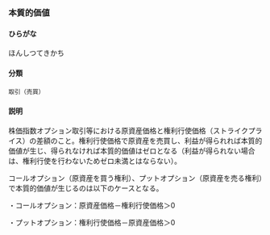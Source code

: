 <div style="display:none;">

## [あ行](securities-terms?id=あ行)
## [か行](securities-terms?id=か行)
## [さ行](securities-terms?id=さ行)
## [た行](securities-terms?id=た行)
## [な行](securities-terms?id=な行)
## [は行](securities-terms?id=は行)

</div>

### 本質的価値

#### ひらがな

ほんしつてきかち

#### 分類

`取引（売買）`

#### 説明

株価指数オプション取引等における原資産価格と権利行使価格（ストライクプライス）の差額のこと。権利行使価格で原資産を売買し、利益が得られれば本質的価値が生じ、得られなければ本質的価値はゼロとなる（利益が得られない場合は、権利行使を行わないためゼロ未満とはならない）。
 
コールオプション（原資産を買う権利）、プットオプション（原資産を売る権利）で本質的価値が生じるのは以下のケースとなる。
 
・コールオプション：原資産価格－権利行使価格＞0
・プットオプション：権利行使価格－原資産価格＞0

<div style="display:none;">

## [ま行](securities-terms?id=ま行)
## [や行](securities-terms?id=や行)
## [ら行](securities-terms?id=ら行)
## [わ行](securities-terms?id=わ行)
## [英数字・記号](securities-terms?id=英数字・記号)

</div>

